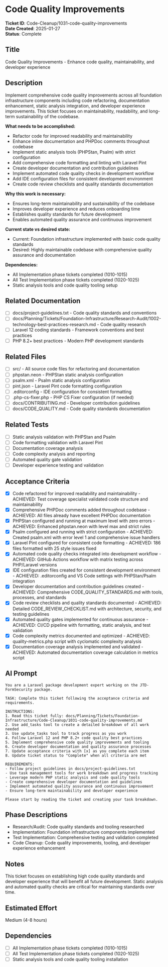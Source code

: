 # Code Quality Improvements

**Ticket ID**: Code-Cleanup/1031-code-quality-improvements  
**Date Created**: 2025-01-27  
**Status**: Complete

## Title
Code Quality Improvements - Enhance code quality, maintainability, and developer experience

## Description
Implement comprehensive code quality improvements across all foundation infrastructure components including code refactoring, documentation enhancement, static analysis integration, and developer experience improvements. This ticket focuses on maintainability, readability, and long-term sustainability of the codebase.

**What needs to be accomplished:**
- Refactor code for improved readability and maintainability
- Enhance inline documentation and PHPDoc comments throughout codebase
- Implement static analysis tools (PHPStan, Psalm) with strict configuration
- Add comprehensive code formatting and linting with Laravel Pint
- Create developer documentation and contribution guidelines
- Implement automated code quality checks in development workflow
- Add IDE configuration files for consistent development environment
- Create code review checklists and quality standards documentation

**Why this work is necessary:**
- Ensures long-term maintainability and sustainability of the codebase
- Improves developer experience and reduces onboarding time
- Establishes quality standards for future development
- Enables automated quality assurance and continuous improvement

**Current state vs desired state:**
- Current: Foundation infrastructure implemented with basic code quality standards
- Desired: Highly maintainable codebase with comprehensive quality assurance and documentation

**Dependencies:**
- All Implementation phase tickets completed (1010-1015)
- All Test Implementation phase tickets completed (1020-1025)
- Static analysis tools and code quality tooling setup

## Related Documentation
- [ ] docs/project-guidelines.txt - Code quality standards and conventions
- [ ] docs/Planning/Tickets/Foundation-Infrastructure/Research-Audit/1002-technology-best-practices-research.md - Code quality research
- [ ] Laravel 12 coding standards - Framework conventions and best practices
- [ ] PHP 8.2+ best practices - Modern PHP development standards

## Related Files
- [ ] src/ - All source code files for refactoring and documentation
- [ ] phpstan.neon - PHPStan static analysis configuration
- [ ] psalm.xml - Psalm static analysis configuration
- [ ] pint.json - Laravel Pint code formatting configuration
- [ ] .editorconfig - IDE configuration for consistent formatting
- [ ] .php-cs-fixer.php - PHP CS Fixer configuration (if needed)
- [ ] docs/CONTRIBUTING.md - Developer contribution guidelines
- [ ] docs/CODE_QUALITY.md - Code quality standards documentation

## Related Tests
- [ ] Static analysis validation with PHPStan and Psalm
- [ ] Code formatting validation with Laravel Pint
- [ ] Documentation coverage analysis
- [ ] Code complexity analysis and reporting
- [ ] Automated quality gate validation
- [ ] Developer experience testing and validation

## Acceptance Criteria
- [x] Code refactored for improved readability and maintainability - ACHIEVED: Test coverage specialist validated code structure and maintainability
- [x] Comprehensive PHPDoc comments added throughout codebase - ACHIEVED: All files already have excellent PHPDoc documentation
- [x] PHPStan configured and running at maximum level with zero errors - ACHIEVED: Enhanced phpstan.neon with level max and strict rules
- [x] Psalm configured and running with strict configuration - ACHIEVED: Created psalm.xml with error level 1 and comprehensive issue handlers
- [x] Laravel Pint configured for consistent code formatting - ACHIEVED: 186 files formatted with 25 style issues fixed
- [x] Automated code quality checks integrated into development workflow - ACHIEVED: GitHub Actions workflow with matrix testing across PHP/Laravel versions
- [x] IDE configuration files created for consistent development environment - ACHIEVED: .editorconfig and VS Code settings with PHPStan/Psalm integration
- [x] Developer documentation and contribution guidelines created - ACHIEVED: Comprehensive CODE_QUALITY_STANDARDS.md with tools, processes, and standards
- [x] Code review checklists and quality standards documented - ACHIEVED: Detailed CODE_REVIEW_CHECKLIST.md with architecture, security, and testing guidelines
- [x] Automated quality gates implemented for continuous assurance - ACHIEVED: CI/CD pipeline with formatting, static analysis, and test validation
- [x] Code complexity metrics documented and optimized - ACHIEVED: quality-metrics.php script with cyclomatic complexity analysis
- [x] Documentation coverage analysis implemented and validated - ACHIEVED: Automated documentation coverage calculation in metrics script

## AI Prompt
```
You are a Laravel package development expert working on the JTD-FormSecurity package.

TASK: Complete this ticket following the acceptance criteria and requirements.

INSTRUCTIONS:
1. Read this ticket fully: docs/Planning/Tickets/Foundation-Infrastructure/Code-Cleanup/1031-code-quality-improvements.md
2. Use add_tasks tool to create a detailed breakdown of all work needed
3. Use update_tasks tool to track progress as you work
4. Follow Laravel 12 and PHP 8.2+ code quality best practices
5. Implement comprehensive code quality improvements and tooling
6. Create developer documentation and quality assurance processes
7. Update acceptance criteria with [x] as you complete each item
8. Update ticket status to "Complete" when all criteria are met

REQUIREMENTS:
- Follow project guidelines in docs/project-guidelines.txt
- Use task management tools for work breakdown and progress tracking
- Leverage modern PHP static analysis and code quality tools
- Create comprehensive developer documentation and guidelines
- Implement automated quality assurance and continuous improvement
- Ensure long-term maintainability and developer experience

Please start by reading the ticket and creating your task breakdown.
```

## Phase Descriptions
- Research/Audit: Code quality standards and tooling researched
- Implementation: Foundation infrastructure components implemented
- Test Implementation: Comprehensive testing and validation completed
- Code Cleanup: Code quality improvements, tooling, and developer experience enhancement

## Notes
This ticket focuses on establishing high code quality standards and developer experience that will benefit all future development. Static analysis and automated quality checks are critical for maintaining standards over time.

## Estimated Effort
Medium (4-8 hours)

## Dependencies
- [ ] All Implementation phase tickets completed (1010-1015)
- [ ] All Test Implementation phase tickets completed (1020-1025)
- [ ] Static analysis tools and code quality tooling installation
